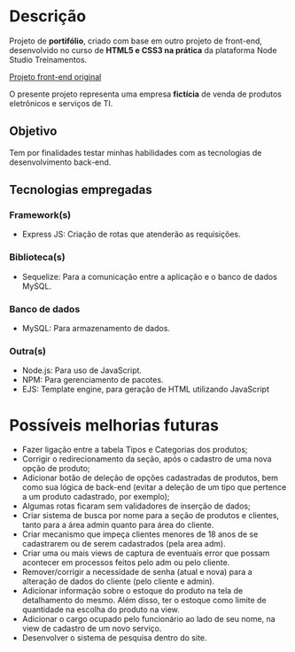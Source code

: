 # Descrição
Projeto de __portifólio__, criado com base em outro projeto de front-end,
desenvolvido no curso de __HTML5 e CSS3 na prática__ da plataforma Node Studio
Treinamentos.

[Projeto front-end original](https://github.com/HugoBrandao-Dev/html5-e-css3-na-pratica-node-studios)

O presente projeto representa uma empresa __fictícia__ de venda de produtos
eletrônicos e serviços de TI.

## Objetivo
Tem por finalidades testar minhas habilidades com  as tecnologias de
desenvolvimento back-end.

## Tecnologias empregadas
### Framework(s)
* Express JS: Criação de rotas que atenderão as requisições.

### Biblioteca(s)
* Sequelize: Para a comunicação entre a aplicação e o banco de dados MySQL.

### Banco de dados
* MySQL: Para armazenamento de dados.

### Outra(s)
* Node.js: Para uso de JavaScript.
* NPM: Para gerenciamento de pacotes.
* EJS: Template engine, para geração de HTML utilizando JavaScript

# Possíveis melhorias futuras
* Fazer ligação entre a tabela Tipos e Categorias dos produtos;
* Corrigir o redirecionamento da seção, após o cadastro de uma nova opção de
produto;
* Adicionar botão de deleção de opções cadastradas de produtos, bem como sua
lógica de back-end (evitar a deleção de um tipo que pertence a um produto
cadastrado, por exemplo);
* Algumas rotas ficaram sem validadores de inserção de dados;
* Criar sistema de busca por nome para a seção de produtos e clientes, tanto para a área admin quanto para área do cliente.
* Criar mecanismo que impeça clientes menores de 18 anos de se cadastrarem ou de serem cadastrados (pela area adm).
* Criar uma ou mais views de captura de eventuais error que possam acontecer em processos feitos pelo adm ou pelo cliente.
* Remover/corrigir a necessidade de senha (atual e nova) para a alteração de dados do cliente (pelo cliente e admin).
* Adicionar informação sobre o estoque do produto na tela de detalhamento do mesmo. Além disso, ter o estoque como limite de quantidade na escolha do produto na view.
* Adicionar o cargo ocupado pelo funcionário ao lado de seu nome, na view de cadastro de um novo serviço.
* Desenvolver o sistema de pesquisa dentro do site.
